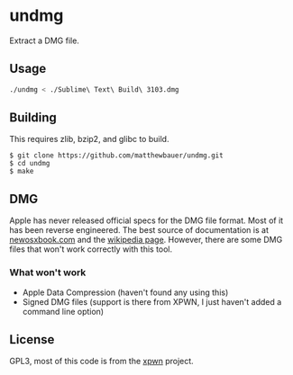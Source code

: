# undmg
Extract a DMG file.

## Usage
```sh
./undmg < ./Sublime\ Text\ Build\ 3103.dmg
```

## Building

This requires zlib, bzip2, and glibc to build.

```
$ git clone https://github.com/matthewbauer/undmg.git
$ cd undmg
$ make
```

## DMG

Apple has never released official specs for the DMG file format. Most of it has been reverse engineered. The best source of documentation is at [newosxbook.com](http://newosxbook.com/DMG.html) and the [wikipedia page](https://en.wikipedia.org/wiki/Apple_Disk_Image). However, there are some DMG files that won't work correctly with this tool.

### What won't work

* Apple Data Compression (haven't found any using this)
* Signed DMG files (support is there from XPWN, I just haven't added a command line option)


## License
GPL3, most of this code is from the [xpwn](https://github.com/planetbeing/xpwn) project.
